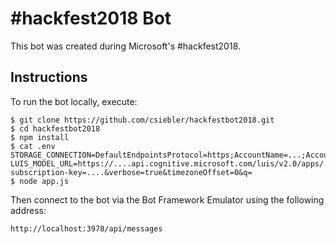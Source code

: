 # #hackfest2018 Bot

This bot was created during Microsoft's #hackfest2018.

## Instructions

To run the bot locally, execute:

```
$ git clone https://github.com/csiebler/hackfestbot2018.git
$ cd hackfestbot2018
$ npm install
$ cat .env
STORAGE_CONNECTION=DefaultEndpointsProtocol=https;AccountName=...;AccountKey=......;
LUIS_MODEL_URL=https://....api.cognitive.microsoft.com/luis/v2.0/apps/....?subscription-key=....&verbose=true&timezoneOffset=0&q=
$ node app.js
```

Then connect to the bot via the Bot Framework Emulator using the following address:

```
http://localhost:3978/api/messages
```